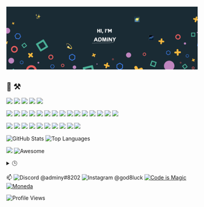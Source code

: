 <a href="https://codeismagic.com" target="_blank">

![adminy](background.png)

</a>

  <!-- [![Adminy's github streak](https://github-readme-streak-stats.herokuapp.com/?user=adminy&theme=blue-green)](https://github.com/adminy/github-readme-streak-stats) -->

<!-- <details><summary>💼 ⚒️</summary> -->
## 💼 ⚒️

![](https://img.shields.io/badge/React--informational?style=flat&logo=react&logoColor=white)
![](https://img.shields.io/badge/Redux--informational?style=flat&logo=Redux&logoColor=white)
![](https://img.shields.io/badge/Jest--informational?style=flat&logo=jest&logoColor=white)
![](https://img.shields.io/badge/Mocha--informational?style=flat&logo=Mocha&logoColor=white)
![](https://img.shields.io/badge/λ%20AWS--informational?style=flat&logo=Aws&logoColor=white)
  
![](https://img.shields.io/badge/JavaScript--informational?style=flat&logo=JavaScript&logoColor=white)
![](https://img.shields.io/badge/Python--informational?style=flat&logo=Python&logoColor=white)
![](https://img.shields.io/badge/⬞--informational?style=flat&logo=C&logoColor=white)
![](https://img.shields.io/badge/++--informational?style=flat&logo=C&logoColor=white)
![](https://img.shields.io/badge/Prolog--informational?style=flat&logo=Prolog&logoColor=white)
![](https://img.shields.io/badge/Haskell--informational?style=flat&logo=Haskell&logoColor=white)
![](https://img.shields.io/badge/Java--informational?style=flat&logo=Java&logoColor=white)
![](https://img.shields.io/badge/CSharp--informational?style=flat&logo=c-sharp&logoColor=white)
![](https://img.shields.io/badge/.NET--informational?style=flat&logo=.net&logoColor=white)
![](https://img.shields.io/badge/Shell--informational?style=flat&logo=shell&logoColor=white)
![](https://img.shields.io/badge/SpringBoot--informational?style=flat&logo=Spring&logoColor=white)
![](https://img.shields.io/badge/MySQL--informational?style=flat&logo=MySQL&logoColor=white)
![](https://img.shields.io/badge/SQLite--informational?style=flat&logo=Sqlite&logoColor=white)
![](https://img.shields.io/badge/CSS--informational?style=flat&logo=css3&logoColor=white)
![](https://img.shields.io/badge/Sass--informational?style=flat&logo=Sass&logoColor=white)

![](https://img.shields.io/badge/node.js--informational?style=flat&logo=node.js&logoColor=white)
![](https://img.shields.io/badge/NPM--informational?style=flat&logo=npm&logoColor=white)
![](https://img.shields.io/badge/Docker--informational?style=flat&logo=docker&logoColor=white)
![](https://img.shields.io/badge/Make--informational?style=flat&logo=cmake&logoColor=white)
![](https://img.shields.io/badge/NGINX--informational?style=flat&logo=nginx&logoColor=white)
![](https://img.shields.io/badge/Postman--informational?style=flat&logo=Postman&logoColor=white)
![](https://img.shields.io/badge/GitHub--informational?style=flat&logo=GitHub&logoColor=white)
![](https://img.shields.io/badge/GitLab--informational?style=flat&logo=GitLab&logoColor=white)
![](https://img.shields.io/badge/Bitbucket--informational?style=flat&logo=Bitbucket&logoColor=white)
![](https://img.shields.io/badge/Jira--informational?style=flat&logo=Jira-Software&logoColor=white)


![GitHub Stats](https://github-readme-stats.vercel.app/api?username=adminy&count_private=true&hide_rank=true&layout=compact&show_icons=true&theme=blue-green)
![Top Languages](https://github-readme-stats.vercel.app/api/top-langs/?username=adminy&layout=compact&theme=blue-green)


![](https://img.shields.io/badge/You%27re-7289DA)
![Awesome](https://cdn.rawgit.com/sindresorhus/awesome/d7305f38d29fed78fa85652e3a63e154dd8e8829/media/badge.svg)

<details><summary>🕒</summary>

![adminy's weekly Stats](https://github-readme-stats.vercel.app/api/wakatime?username=adminy&compat=true&layout=compact&custom_title=adminy's%20weekly%20stats&theme=blue-green)

</details>


📫
![Discord @adminy#8202](https://img.shields.io/badge/@adminy%238202-7289DA?logo=discord&logoColor=white)
![Instagram @god8luck](https://img.shields.io/badge/@god8luck-E4405F?logo=instagram&logoColor=white)
<a href="https://codeismagic.com" target="_blank">![Code is Magic](https://img.shields.io/static/v1?label=Code%20is%20Magic&message=https%3A%2F%2Fcodeismagic.com&color=9cf)</a>
<a href="https://moneda.dev" target="_blank">![Moneda](https://img.shields.io/static/v1?label=Moneda&message=https%3A%2F%2Fmoneda.dev&color=orange)</a>
<!-- https://github.com/alexandresanlim/Badges4-README.md-Profile -->


![Profile Views](https://komarev.com/ghpvc/?username=adminy)

